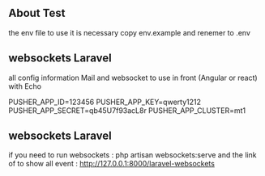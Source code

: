 
## About Test

the env file to use it is necessary copy env.example and renemer to .env


## websockets Laravel

all config information Mail and websocket to use in front (Angular or react) with Echo

 
PUSHER_APP_ID=123456 
PUSHER_APP_KEY=qwerty1212
PUSHER_APP_SECRET=qb45U7f93acL8r
PUSHER_APP_CLUSTER=mt1


## websockets Laravel
if you need to run websockets :       php artisan websockets:serve
and the link of to show all event :   http://127.0.0.1:8000/laravel-websockets



